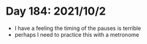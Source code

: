# Day 184: 2021/10/2

- I have a feeling the timing of the pauses is terrible
- perhaps I need to practice this with a metronome
